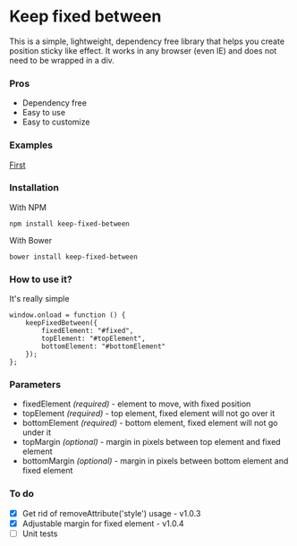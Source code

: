 # Keep fixed between
This is a simple, lightweight, dependency free library that helps you create position sticky like effect.
It works in any browser (even IE) and does not need to be wrapped in a div.

### Pros
* Dependency free
* Easy to use
* Easy to customize

### Examples
[First](http://superserwer.usermd.net/github/keep-fixed-between/examples/first.html)

### Installation
With NPM

    npm install keep-fixed-between
With Bower

    bower install keep-fixed-between
    
### How to use it?
It's really simple

    window.onload = function () {
        keepFixedBetween({
            fixedElement: "#fixed", 
            topElement: "#topElement",
            bottomElement: "#bottomElement"
        });
    };
	
### Parameters
* fixedElement *(required)* - element to move, with fixed position
* topElement *(required)* - top element, fixed element will not go over it
* bottomElement *(required)* - bottom element, fixed element will not go under it
* topMargin *(optional)* - margin in pixels between top element and fixed element
* bottomMargin *(optional)* - margin in pixels between bottom element and fixed element
	
### To do
- [x] Get rid of removeAttribute('style') usage - v1.0.3
- [x] Adjustable margin for fixed element - v1.0.4
- [ ] Unit tests